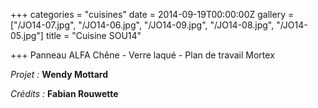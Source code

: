 +++
categories = "cuisines"
date = 2014-09-19T00:00:00Z
gallery = ["/JO14-07.jpg", "/JO14-06.jpg", "/JO14-09.jpg", "/JO14-08.jpg", "/JO14-05.jpg"]
title = "Cuisine SOU14"

+++
Panneau ALFA Chêne - Verre laqué - Plan de travail Mortex

_Projet :_ **Wendy Mottard**

_Crédits :_ **Fabian Rouwette**